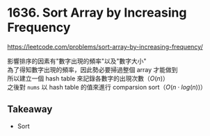 # 1636. Sort Array by Increasing Frequency

<https://leetcode.com/problems/sort-array-by-increasing-frequency/>

影響排序的因素有"數字出現的頻率"以及"數字大小"  
為了得知數字出現的頻率，因此勢必要掃過整個 array 才能做到  
所以建立一個 hash table 來記錄各數字的出現次數（$O(n)$）  
之後對 `nums` 以 hash table 的值來進行 comparsion sort（$O(n \cdot log(n))$）

## Takeaway

- Sort
